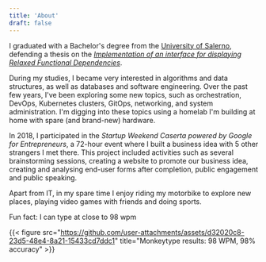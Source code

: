 ```yaml
---
title: 'About'
draft: false
---
```


I graduated with a Bachelor's degree from the [University of Salerno](https://www.unisa.it/), defending a thesis on the [_Implementation of an interface for displaying Relaxed Functional Dependencies_](https://github.com/imgios/bachelor-thesis).

During my studies, I became very interested in algorithms and data structures, as well as databases and software engineering. Over the past few years, I've been exploring some new topics, such as orchestration, DevOps, Kubernetes clusters, GitOps, networking, and system administration. I'm digging into these topics using a homelab I'm building at home with spare (and brand-new) hardware.

In 2018, I participated in the _Startup Weekend Caserta powered by Google for Entrepreneurs_, a 72-hour event where I built a business idea with 5 other strangers I met there. This project included activities such as several brainstorming sessions, creating a website to promote our business idea, creating and analysing end-user forms after completion, public engagement and public speaking.

Apart from IT, in my spare time I enjoy riding my motorbike to explore new places, playing video games with friends and doing sports.

Fun fact: I can type at close to 98 wpm

{{< figure src="https://github.com/user-attachments/assets/d32020c8-23d5-48e4-8a21-15433cd7ddc1" title="Monkeytype results: 98 WPM, 98% accuracy" >}}
